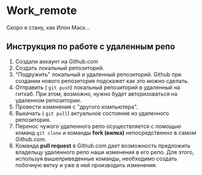# Work_remote
Скоро я стану, как Илон Маск...
 ## Инструкция по работе с удаленным репо
1. Создали аккаунт на Github.com
2. Создать локальный репозиторий.
3. "Подружить" локальный и удаленный репозиторий. Github при создании нового репозитория подскажет как это можно сделать.
4. Отправить ( `git push`) локальный репозиторий в удаленный на гитхаб. При этом, возможно, нужно будет авторизоваться на удаленном репозитории.
5. Провести изменения с "другого компьютера".
6. Выкачать ( `git pull`) актуальное состояние из удаленного репозитория.
7. Перенос чужого удаленного репо осуществляется с помощью команд `git clone` и команды **fork (вилка)** непосредственно в самом Github.com.
8. Команда **pull request** в Github.com дает возможность предложить владельцу удаленного репо наши изменения в его репо. Для этого, используя вышеприведенные команды, необходимо создать побочную ветку и уже в ней производить изменения. 